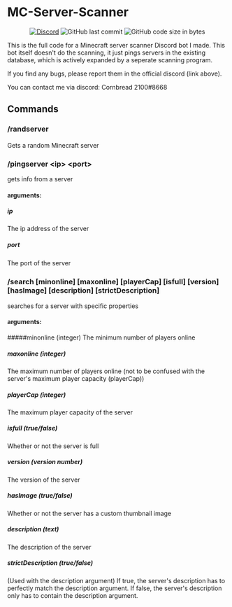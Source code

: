 # MC-Server-Scanner

<div align="center">
    <a href="https://discord.gg/Uy9m5TP5na"><img src="https://img.shields.io/discord/1005132317297221785?logo=discord" alt="Discord"/></a>
    <img src="https://img.shields.io/github/last-commit/kgurchiek/Minecraft-Server-Scanner-Discord-Bot" alt="GitHub last commit"/>
    <img src="https://img.shields.io/github/languages/code-size/kgurchiek/Minecraft-Server-Scanner-Discord-Bot" alt="GitHub code size in bytes"/>
</div>

This is the full code for a Minecraft server scanner Discord bot I made. This bot itself doesn't do the scanning, it just pings servers in the existing database, which is actively expanded by a seperate scanning program.

If you find any bugs, please report them in the official discord (link above).

You can contact me via discord: Cornbread 2100#8668

## Commands

### /randserver
Gets a random Minecraft server
ㅤ
### /pingserver \<ip\> \<port\>
gets info from a server

#### arguments:
##### ip
The ip address of the server
    
##### port
The port of the server
ㅤ
### /search [minonline] [maxonline] [playerCap] [isfull] [version] [hasImage] [description] [strictDescription]
searches for a server with specific properties

#### arguments:    
#####minonline (integer)
The minimum number of players online

##### maxonline (integer)
The maximum number of players online (not to be confused with the server's maximum player capacity (playerCap))

##### playerCap (integer)
The maximum player capacity of the server

##### isfull (true/false)
Whether or not the server is full

##### version (version number)
The version of the server

##### hasImage (true/false)
Whether or not the server has a custom thumbnail image

##### description (text)
The description of the server

##### strictDescription (true/false)
(Used with the description argument) If true, the server's description has to perfectly match the description argument. If false, the server's description only has to contain the description argument.
